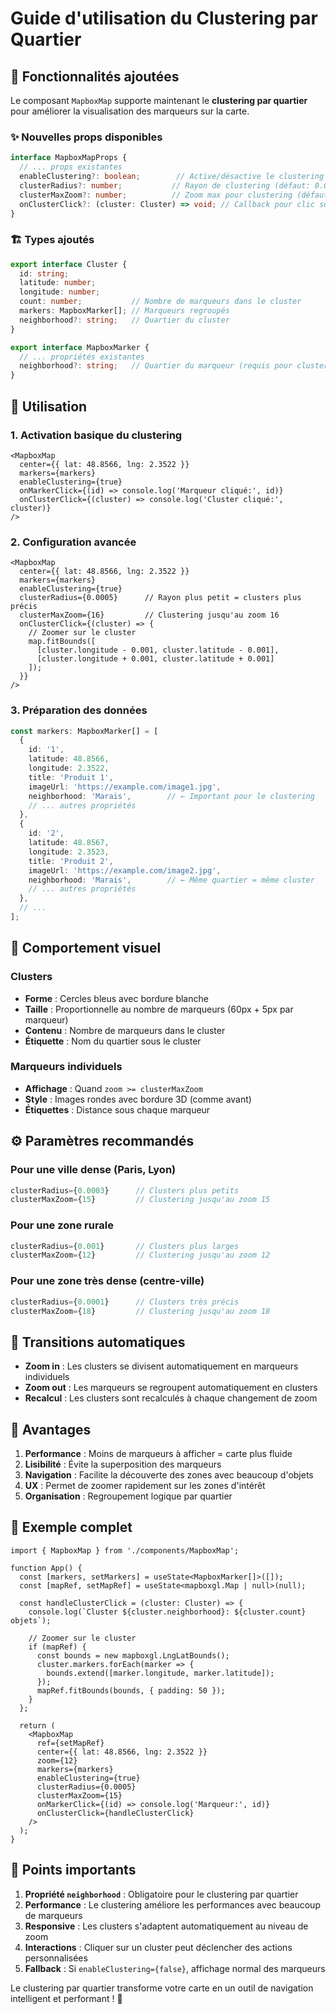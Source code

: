 # Guide d'utilisation du Clustering par Quartier

## 🎯 Fonctionnalités ajoutées

Le composant `MapboxMap` supporte maintenant le **clustering par quartier** pour améliorer la visualisation des marqueurs sur la carte.

### ✨ Nouvelles props disponibles

```typescript
interface MapboxMapProps {
  // ... props existantes
  enableClustering?: boolean;        // Active/désactive le clustering
  clusterRadius?: number;           // Rayon de clustering (défaut: 0.001)
  clusterMaxZoom?: number;          // Zoom max pour clustering (défaut: 14)
  onClusterClick?: (cluster: Cluster) => void; // Callback pour clic sur cluster
}
```

### 🏗️ Types ajoutés

```typescript
export interface Cluster {
  id: string;
  latitude: number;
  longitude: number;
  count: number;           // Nombre de marqueurs dans le cluster
  markers: MapboxMarker[]; // Marqueurs regroupés
  neighborhood?: string;   // Quartier du cluster
}

export interface MapboxMarker {
  // ... propriétés existantes
  neighborhood?: string;   // Quartier du marqueur (requis pour clustering)
}
```

## 🚀 Utilisation

### 1. Activation basique du clustering

```tsx
<MapboxMap
  center={{ lat: 48.8566, lng: 2.3522 }}
  markers={markers}
  enableClustering={true}
  onMarkerClick={(id) => console.log('Marqueur cliqué:', id)}
  onClusterClick={(cluster) => console.log('Cluster cliqué:', cluster)}
/>
```

### 2. Configuration avancée

```tsx
<MapboxMap
  center={{ lat: 48.8566, lng: 2.3522 }}
  markers={markers}
  enableClustering={true}
  clusterRadius={0.0005}      // Rayon plus petit = clusters plus précis
  clusterMaxZoom={16}         // Clustering jusqu'au zoom 16
  onClusterClick={(cluster) => {
    // Zoomer sur le cluster
    map.fitBounds([
      [cluster.longitude - 0.001, cluster.latitude - 0.001],
      [cluster.longitude + 0.001, cluster.latitude + 0.001]
    ]);
  }}
/>
```

### 3. Préparation des données

```typescript
const markers: MapboxMarker[] = [
  {
    id: '1',
    latitude: 48.8566,
    longitude: 2.3522,
    title: 'Produit 1',
    imageUrl: 'https://example.com/image1.jpg',
    neighborhood: 'Marais',        // ← Important pour le clustering
    // ... autres propriétés
  },
  {
    id: '2',
    latitude: 48.8567,
    longitude: 2.3523,
    title: 'Produit 2',
    imageUrl: 'https://example.com/image2.jpg',
    neighborhood: 'Marais',        // ← Même quartier = même cluster
    // ... autres propriétés
  },
  // ...
];
```

## 🎨 Comportement visuel

### Clusters
- **Forme** : Cercles bleus avec bordure blanche
- **Taille** : Proportionnelle au nombre de marqueurs (60px + 5px par marqueur)
- **Contenu** : Nombre de marqueurs dans le cluster
- **Étiquette** : Nom du quartier sous le cluster

### Marqueurs individuels
- **Affichage** : Quand `zoom >= clusterMaxZoom`
- **Style** : Images rondes avec bordure 3D (comme avant)
- **Étiquettes** : Distance sous chaque marqueur

## ⚙️ Paramètres recommandés

### Pour une ville dense (Paris, Lyon)
```typescript
clusterRadius={0.0003}      // Clusters plus petits
clusterMaxZoom={15}         // Clustering jusqu'au zoom 15
```

### Pour une zone rurale
```typescript
clusterRadius={0.001}       // Clusters plus larges
clusterMaxZoom={12}         // Clustering jusqu'au zoom 12
```

### Pour une zone très dense (centre-ville)
```typescript
clusterRadius={0.0001}      // Clusters très précis
clusterMaxZoom={18}         // Clustering jusqu'au zoom 18
```

## 🔄 Transitions automatiques

- **Zoom in** : Les clusters se divisent automatiquement en marqueurs individuels
- **Zoom out** : Les marqueurs se regroupent automatiquement en clusters
- **Recalcul** : Les clusters sont recalculés à chaque changement de zoom

## 🎯 Avantages

1. **Performance** : Moins de marqueurs à afficher = carte plus fluide
2. **Lisibilité** : Évite la superposition des marqueurs
3. **Navigation** : Facilite la découverte des zones avec beaucoup d'objets
4. **UX** : Permet de zoomer rapidement sur les zones d'intérêt
5. **Organisation** : Regroupement logique par quartier

## 📱 Exemple complet

```tsx
import { MapboxMap } from './components/MapboxMap';

function App() {
  const [markers, setMarkers] = useState<MapboxMarker[]>([]);
  const [mapRef, setMapRef] = useState<mapboxgl.Map | null>(null);

  const handleClusterClick = (cluster: Cluster) => {
    console.log(`Cluster ${cluster.neighborhood}: ${cluster.count} objets`);
    
    // Zoomer sur le cluster
    if (mapRef) {
      const bounds = new mapboxgl.LngLatBounds();
      cluster.markers.forEach(marker => {
        bounds.extend([marker.longitude, marker.latitude]);
      });
      mapRef.fitBounds(bounds, { padding: 50 });
    }
  };

  return (
    <MapboxMap
      ref={setMapRef}
      center={{ lat: 48.8566, lng: 2.3522 }}
      zoom={12}
      markers={markers}
      enableClustering={true}
      clusterRadius={0.0005}
      clusterMaxZoom={15}
      onMarkerClick={(id) => console.log('Marqueur:', id)}
      onClusterClick={handleClusterClick}
    />
  );
}
```

## 🚨 Points importants

1. **Propriété `neighborhood`** : Obligatoire pour le clustering par quartier
2. **Performance** : Le clustering améliore les performances avec beaucoup de marqueurs
3. **Responsive** : Les clusters s'adaptent automatiquement au niveau de zoom
4. **Interactions** : Cliquer sur un cluster peut déclencher des actions personnalisées
5. **Fallback** : Si `enableClustering={false}`, affichage normal des marqueurs

Le clustering par quartier transforme votre carte en un outil de navigation intelligent et performant ! 🎉
